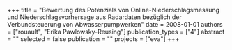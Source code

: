 +++
title = "Bewertung des Potenzials von Online-Niederschlagsmessung und Niederschlagsvorhersage aus Radardaten bezüglich der Verbundsteuerung von Abwasserpumpwerken"
date = 2008-01-01
authors = ["rouault", "Erika Pawlowsky-Reusing"]
publication_types = ["4"]
abstract = ""
selected = false
publication = ""
projects = ["eva"]
+++

